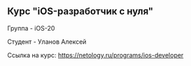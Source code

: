 ## Курс "iOS-разработчик с нуля"

Группа - iOS-20

Студент - Уланов Алексей

Ссылка на курс: https://netology.ru/programs/ios-developer
